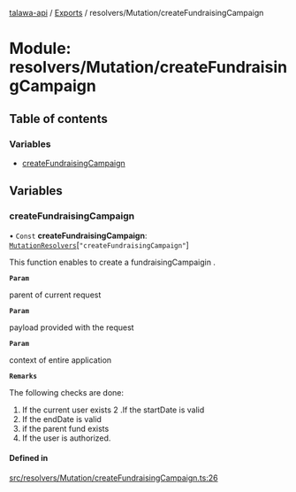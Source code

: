 [talawa-api](../README.md) / [Exports](../modules.md) / resolvers/Mutation/createFundraisingCampaign

# Module: resolvers/Mutation/createFundraisingCampaign

## Table of contents

### Variables

- [createFundraisingCampaign](resolvers_Mutation_createFundraisingCampaign.md#createfundraisingcampaign)

## Variables

### createFundraisingCampaign

• `Const` **createFundraisingCampaign**: [`MutationResolvers`](types_generatedGraphQLTypes.md#mutationresolvers)[``"createFundraisingCampaign"``]

This function enables to create a fundraisingCampaigin .

**`Param`**

parent of current request

**`Param`**

payload provided with the request

**`Param`**

context of entire application

**`Remarks`**

The following checks are done:
1. If the current user exists
2 .If the startDate is valid
3. If the endDate is valid
4. if the parent fund  exists
5. If the user is authorized.

#### Defined in

[src/resolvers/Mutation/createFundraisingCampaign.ts:26](https://github.com/adi790uu/talawa-api/blob/b1ec05b/src/resolvers/Mutation/createFundraisingCampaign.ts#L26)
